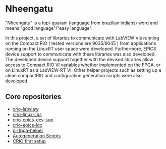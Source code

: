 # Nheengatu

"Nheengatu" is a tupi-guarani (language from brazilian indians) word and means "good language"/"easy language".

In this project, a set of libraries to communicate with LabVIEW VIs running on the Compact RIO ( tested versions are 9035/9045 ) from applications
running on the LinuxRT user space were developed. Furthermore, EPICS device support to communicate with these libraries was
also developed. The developed device support together with the devised libraries allow access to Compact RIO VI variables 
whether implemented on the FPGA, or on LinuxRT as a LabVIEW-RT VI. Other helper projects such as setting up a clean compactRIO
and configuration generation scripts were also developed.

## Core repositories

* [crio-labview](https://github.com/lnls-sol/nheengatu-labview.git)
* [crio-linux-libs](https://github.com/lnls-sol/nheengatu-linuxlibs.git)
* [crio-epics-dev-sup](https://github.com/lnls-sol/nheengatu-devsup.git)
* [crio-epics-ioc](https://github.com/lnls-sol/nheengatu-ioc.git) 
* [ni-fpga-helper](https://github.com/lnls-sol/nheengatu-nifpga.git)
* [Autogeneration Scripts](https://github.com/lnls-sol/nheengatu-autogenscripts.git)
* [CRIO first setup](https://github.com/lnls-sol/nheengatu-criofirstsetup.git)
